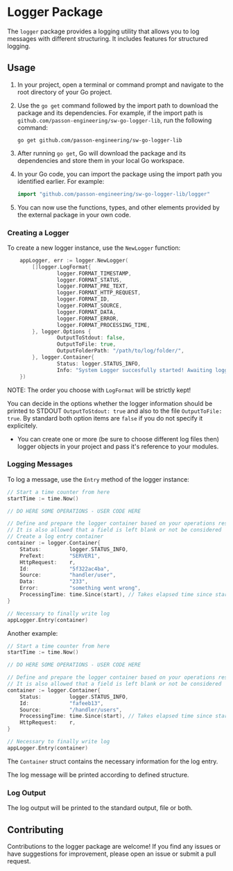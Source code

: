 # Logger Package
The `logger` package provides a logging utility that allows you to log messages with different structuring. It includes features for structured logging.
## Usage

1. In your project, open a terminal or command prompt and navigate to the root directory of your Go project.

2. Use the `go get` command followed by the import path to download the package and its dependencies. For example, if the import path is `github.com/passon-engineering/sw-go-logger-lib`, run the following command:
   ```
   go get github.com/passon-engineering/sw-go-logger-lib
   ```

3. After running `go get`, Go will download the package and its dependencies and store them in your local Go workspace.

4. In your Go code, you can import the package using the import path you identified earlier. For example:
   ```go
   import "github.com/passon-engineering/sw-go-logger-lib/logger"
   ```

5. You can now use the functions, types, and other elements provided by the external package in your own code.

### Creating a Logger
To create a new logger instance, use the `NewLogger` function:

```go
	appLogger, err := logger.NewLogger(
		[]logger.LogFormat{
				logger.FORMAT_TIMESTAMP, 
				logger.FORMAT_STATUS, 
				logger.FORMAT_PRE_TEXT, 
				logger.FORMAT_HTTP_REQUEST, 
				logger.FORMAT_ID, 
				logger.FORMAT_SOURCE, 
				logger.FORMAT_DATA, 
				logger.FORMAT_ERROR, 
				logger.FORMAT_PROCESSING_TIME,
		}, logger.Options {
				OutputToStdout: false,
				OutputToFile: true,
				OutputFolderPath: "/path/to/log/folder/",
		}, logger.Container{
				Status: logger.STATUS_INFO,
				Info: "System Logger succesfully started! Awaiting logger tasks...",
	})
```

NOTE: The order you choose with `LogFormat` will be strictly kept!

You can decide in the options whether the logger information should be printed to STDOUT `OutputToStdout: true` and also to the file `OutputToFile: true`. By standard both option items are `false` if you do not specify it explicitely. 

* You can create one or more (be sure to choose different log files then) logger objects in your project and pass it's reference to your modules. 

### Logging Messages
To log a message, use the `Entry` method of the logger instance:

```go
// Start a time counter from here
startTime := time.Now()

// DO HERE SOME OPERATIONS - USER CODE HERE

// Define and prepare the logger container based on your operations result 
// It is also allowed that a field is left blank or not be considered
// Create a log entry container
container := logger.Container{
    Status:         logger.STATUS_INFO,
    PreText:        "SERVER1",
    HttpRequest:    r,
    Id:             "5f322ac4ba",
    Source:         "handler/user",
    Data:           "233",	
    Error:          "something went wrong",
    ProcessingTime: time.Since(start), // Takes elapsed time since start Time
}

// Necessary to finally write log
appLogger.Entry(container)
```

Another example:

```go
// Start a time counter from here
startTime := time.Now()

// DO HERE SOME OPERATIONS - USER CODE HERE

// Define and prepare the logger container based on your operations result 
// It is also allowed that a field is left blank or not be considered
container := logger.Container{
    Status:         logger.STATUS_INFO,
    Id:             "fafeeb13",
    Source:         "/handler/users",
    ProcessingTime: time.Since(start), // Takes elapsed time since start Time
    HttpRequest:    r,
}

// Necessary to finally write log
appLogger.Entry(container)
```

The `Container` struct contains the necessary information for the log entry.

The log message will be printed according to defined structure.

### Log Output
The log output will be printed to the standard output, file or both. 
## Contributing
Contributions to the logger package are welcome! If you find any issues or have suggestions for improvement, please open an issue or submit a pull request.